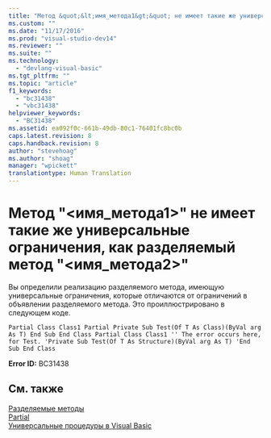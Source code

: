 ```yaml
---
title: "Метод &quot;&lt;имя_метода1&gt;&quot; не имеет такие же универсальные ограничения, как разделяемый метод &quot;&lt;имя_метода2&gt;&quot; | Microsoft Docs"
ms.custom: ""
ms.date: "11/17/2016"
ms.prod: "visual-studio-dev14"
ms.reviewer: ""
ms.suite: ""
ms.technology: 
  - "devlang-visual-basic"
ms.tgt_pltfrm: ""
ms.topic: "article"
f1_keywords: 
  - "bc31438"
  - "vbc31438"
helpviewer_keywords: 
  - "BC31438"
ms.assetid: ea092f0c-661b-49db-80c1-76401fc8bc0b
caps.latest.revision: 8
caps.handback.revision: 8
author: "stevehoag"
ms.author: "shoag"
manager: "wpickett"
translationtype: Human Translation
---
```

# Метод &quot;&lt;имя_метода1&gt;&quot; не имеет такие же универсальные ограничения, как разделяемый метод &quot;&lt;имя_метода2&gt;&quot;
Вы определили реализацию разделяемого метода, имеющую универсальные ограничения, которые отличаются от ограничений в объявлении разделяемого метода. Это проиллюстрировано в следующем коде.  
  
```vb#  
Partial Class Class1 Partial Private Sub Test(Of T As Class)(ByVal arg As T) End Sub End Class Partial Class Class1 '' The error occurs here, for Test. 'Private Sub Test(Of T As Structure)(ByVal arg As T) 'End Sub End Class  
```  
  
 **Error ID:** BC31438  
  
## См. также  
 [Разделяемые методы](../../visual-basic/programming-guide/language-features/procedures/partial-methods.md)   
 [Partial](../../visual-basic/language-reference/modifiers/partial.md)   
 [Универсальные процедуры в Visual Basic](../../visual-basic/programming-guide/language-features/data-types/generic-procedures.md)